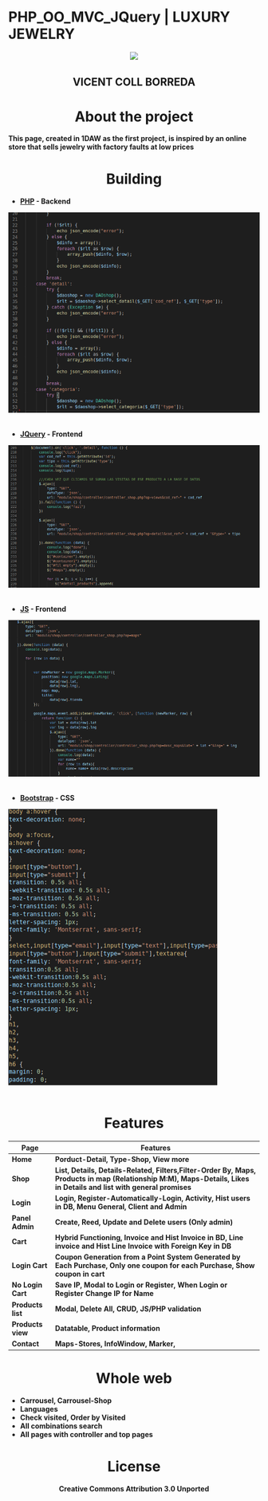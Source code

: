 # PHP_OO_MVC_JQuery | LUXURY JEWELRY

<p align="center">
<a href="https://github.com/viceentcb/PHP_OO_MVC_JQuery">
<img src="https://themes.zone/wp-content/uploads/2018/11/diamond-city-demo-image-2.png">
</a>
<h2 align="center"> <strong>VICENT COLL BORREDA<strong></h2>

</p>

<h1 align="center" ##>About the project</h1>
<p>This page, created in 1DAW as the first project, is inspired by an online store that sells jewelry with factory faults at low prices</p>

<h1 align="center" ##>Building</h1>

* [PHP] - Backend </br>
<a href="https://github.com/viceentcb/PHP_OO_MVC_JQuery">
<img src="view/images/php.png">
</a>
</br></br>

* [JQuery] - Frontend </br>

<a href="https://github.com/viceentcb/PHP_OO_MVC_JQuery">
<img src="view/images/jquery.png">
</a>
</br></br>


* [JS] - Frontend</br>

<a href="https://github.com/viceentcb/PHP_OO_MVC_JQuery">
<img src="view/images/js.png">
</a></br></br>


* [Bootstrap] - CSS </br>

<a href="https://github.com/viceentcb/PHP_OO_MVC_JQuery">
<img src="view/images/css.png">
</a></br></br>



[PHP]: <http://php.net/>
 [jQuery]: <http://jquery.com>
 [js]: <https://es.wikipedia.org/wiki/JavaScript>
 [Bootstrap]: <https://getbootstrap.com/>

<h1 align="center" ##>Features</h1>

| Page | Features |
|---------|-------------|
| Home | Porduct-Detail, Type-Shop, View more|
| Shop | List, Details, Details-Related, Filters,Filter-Order By, Maps, Products in map (Relationship M:M), Maps-Details, Likes in Details and list with general promises |
| Login | Login, Register-Automatically-Login, Activity, Hist users in DB, Menu General, Client and Admin|
| Panel Admin | Create, Reed, Update and Delete users (Only admin)|
| Cart | Hybrid Functioning, Invoice and Hist Invoice in BD, Line invoice and Hist Line Invoice with Foreign Key in DB| 
| Login Cart | Coupon Generation from a Point System Generated by Each Purchase, Only one coupon for each Purchase, Show coupon in cart | 
| No Login Cart | Save IP, Modal to Login or Register, When Login or Register Change IP for Name | 
| Products list |  Modal, Delete All, CRUD, JS/PHP validation|
| Products view | Datatable, Product information |
| Contact | Maps-Stores, InfoWindow, Marker, |



<h1 align="center" ##>Whole web</h1>

* Carrousel, Carrousel-Shop
* Languages
* Check visited, Order by Visited
* All combinations search 
* All pages with controller and top pages


<h1 align="center" ##>License</h1>

<p align="center" >Creative Commons Attribution 3.0 Unported</p